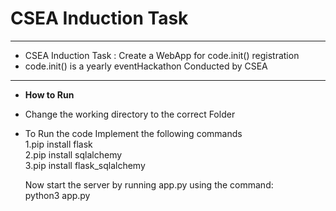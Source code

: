 # CSEA Induction Task
---------------------------------------------------------
- CSEA Induction Task : Create a WebApp for code.init() registration
- code.init() is a yearly  eventHackathon Conducted by CSEA
---------------------------------------------------------
- **How to Run**
 - Change the working directory to the correct Folder  
 - To Run the code Implement the following commands  
    1.pip install flask  
    2.pip install sqlalchemy  
    3.pip install flask_sqlalchemy  

    Now start the server by running app.py using the command:  
    python3 app.py  

